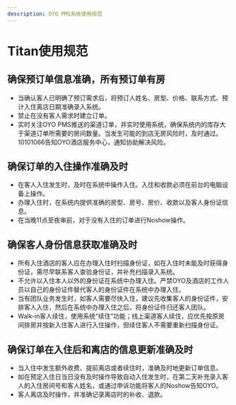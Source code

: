 ```yaml
---
description: OYO PMS系统使用规范
---
```


# Titan使用规范

## 确保预订单信息准确，所有预订单有房

* 当确认客人已明确了预订需求后，将预订人姓名、房型、价格、联系方式、预计入住离店日期准确录入系统。
* 禁止在没有客人需求时建立订单。
* 实时关注OYO PMS推送的渠道订单，并实时使用系统，确保系统内的库存大于渠道订单所需要的房间数量。当发生可能的到店无房风险时，及时通过。10101066告知OYO酒店服务中心，通知协助解决风险。

## 确保订单的入住操作准确及时

* 在客人入住发生时，及时在系统中操作入住。入住和收款必须在前台的电脑设备上操作。
* 办理入住时，在系统内提供准确的房型、房号、房价、收款以及客人身份证信息。
* 在当晚11点至夜审前，对于没有入住的订单进行Noshow操作。

## 确保客人身份信息获取准确及时

* 所有入住酒店的客人应在办理入住时扫描身份证，如在入住时未能及时获得身份证，需尽早联系客人查验身份证，并补充扫描录入系统。
* 不允许以入住本人以外的身份证在系统中办理入住。严禁OYO及酒店的工作人员以自己的身份证件替代客人的身份证件在系统中办理入住。
* 当有团队业务发生时，如客人需要尽快入住，建议先收集客人的身份证件，安排客人入住，然后在系统中办理入住之后，将身份证件归还客人团队。
* Walk-in客人续住，使用系统“续住”功能；线上渠道客人续住，应优先按原房间排房并按新入住客人进行入住操作，但续住客人不需要重新扫描身份证。

## 确保订单在入住后和离店的信息更新准确及时

* 当入住中发生额外收费、提前离店或者续住时，准确及时地更新订单信息。
* 如在预定入住日当日没有及时操作导致自动入住发生时，在第二天补充录入客人的入住房间号和客人姓名，或通过申诉功能将客人的Noshow告知OYO。
* 客人离店及时操作，并准确记录离店时的补收、退款。

